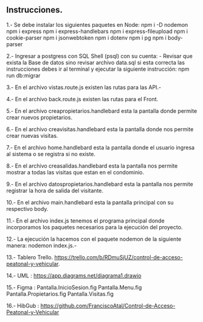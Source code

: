 Instrucciones.
--------------

 1.- Se debe instalar los siguientes paquetes en Node:
     npm i -D nodemon
     npm i express
     npm i express-handlebars
     npm i express-fileupload
     npm i cookie-parser
     npm i jsonwebtoken
     npm i dotenv
     npm i pg
     npm i body-parser

 2.- Ingresar a postgress con SQL Shell (psql) con su cuenta:
      - Revisar que exista la Base de datos sino revisar archivo data.sql si esta correcta las instrucciones debes ir al terminal y ejecutar la siguiente instrucción: npm run db:migrar

 3.- En el archivo vistas.route.js existen las rutas para las API.-

 4.- En el archivo back.route.js existen las rutas para el Front.

 5.- En el archivo creapropietarios.handlebard esta la pantalla donde permite crear nuevos propietarios.

 6.- En el archivo creavisitas.handlebard esta la pantalla donde nos permite crear nuevas visitas.

 7.- En el archivo home.handlebard esta la pantalla donde el usuario ingresa al sistema o se registra si no existe.

 8.- En el archivo creasalidas.handlebard esta la pantalla nos permite mostrar a todas las visitas que estan en el condominio.

 9.- En el archivo datospropietarios.handlebard esta la pantalla nos permite registrar la hora de salida del visitante.

10.- En el archivo main.handlebard esta la pantalla principal con su respectivo body.

11.- En el archivo index.js tenemos el programa principal donde incorporamos los paquetes necesarios para la ejecución del proyecto.

12.- La ejecución la hacemos con el paquete nodemon de la siguiente manera:
     nodemon index.js.-

13.- Tablero Trello.
     https://trello.com/b/RDmuSjUZ/control-de-acceso-peatonal-y-vehicular.

14.- UML : https://app.diagrams.net/diagrama1.drawio

15.- Figma : Pantalla.InicioSesion.fig
             Pantalla.Menu.fig
             Pantalla.Propietarios.fig
             Pantalla.Visitas.fig

16.- HibGub : 
https://github.com/FranciscoAtal/Control-de-Acceso-Peatonal-y-Vehicular
